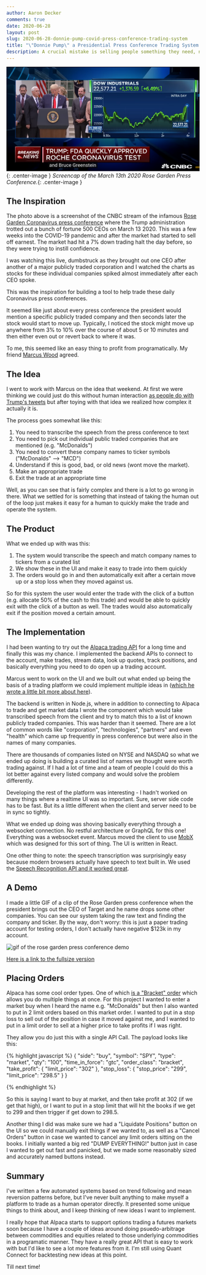 ```yaml
---
author: Aaron Decker
comments: true
date: 2020-06-28
layout: post
slug: 2020-06-28-donnie-pump-covid-press-conference-trading-system
title: "\"Donnie Pump\" a Presidential Press Conference Trading System."
description: A crucial mistake is selling people something they need, not what they want. Wants are what people seek out to purchase.
---
```


![Screencap of the March 13th 2020 Rose Garden Press Conference](/images/blog/press-conf-screenshot-1.png){: .center-image }
_Screencap of the March 13th 2020 Rose Garden Press Conference._{: .center-image }

## The Inspiration

The photo above is a screenshot of the CNBC stream of the infamous [Rose Garden Coronavirus press conference](https://www.youtube.com/watch?v=mB6mzESzUf0) where the Trump administration trotted out a bunch of fortune 500 CEOs on March 13 2020. This was a few weeks into the COVID-19 pandemic and after the market had started to sell off earnest. The market had hit a 7% down trading halt the day before, so they were trying to instill confidence.

I was watching this live, dumbstruck as they brought out one CEO after another of a major publicly traded corporation and I watched the charts as stocks for these individual companies spiked almost immediately after each CEO spoke.

This was the inspiration for building a tool to help trade these daily Coronavirus press conferences.

It seemed like just about every press conference the president would mention a specific publicly traded company and then seconds later the stock would start to move up. Typically, I noticed the stock might move up anywhere from 3% to 10% over the course of about 5 or 10 minutes and then either even out or revert back to where it was.

To me, this seemed like an easy thing to profit from programatically. My friend [Marcus Wood](https://www.marcuswood.io/) agreed.

## The Idea

I went to work with Marcus on the idea that weekend. At first we were thinking we could just do this without human interaction [as people do with Trump's tweets](https://medium.com/@maxbraun/this-machine-turns-trump-tweets-into-planned-parenthood-donations-4ece8301e722) but after toying with that idea we realized how complex it actually it is.

The process goes somewhat like this:

1. You need to transcribe the speech from the press conference to text
2. You need to pick out individual public traded companies that are mentioned (e.g. "McDonalds")
3. You need to convert these company names to ticker symbols ("McDonalds" --> "MCD")
4. Understand if this is good, bad, or old news (wont move the market).
5. Make an appropriate trade
6. Exit the trade at an appropriate time

Well, as you can see that is fairly complex and there is a lot to go wrong in there. What we settled for is something that instead of taking the human out of the loop just makes it easy for a human to quickly make the trade and operate the system.

## The Product

What we ended up with was this:

1. The system would transcribe the speech and match company names to tickers from a curated list
2. We show these in the UI and make it easy to trade into them quickly
3. The orders would go in and then automatically exit after a certain move up or a stop loss when they moved against us.

So for this system the user would enter the trade with the click of a button (e.g. allocate 50% of the cash to this trade) and would be able to quickly exit with the click of a button as well. The trades would also automatically exit if the position moved a certain amount.

## The Implementation

I had been wanting to try out the [Alpaca trading API](https://alpaca.markets/docs/) for a long time and finally this was my chance. I implemented the backend APIs to connect to the account, make trades, stream data, look up quotes, track positions, and basically everything you need to do open up a trading account.

Marcus went to work on the UI and we built out what ended up being the basis of a trading platform we could implement multiple ideas in ([which he wrote a little bit more about here](https://www.marcuswood.io/products/suri)).

The backend is written in Node.js, where in addition to connecting to Alpaca to trade and get market data I wrote the component which would take transcribed speech from the client and try to match this to a list of known publicly traded companies. This was harder than it seemed. There are a lot of common words like "corporation", "technologies", "partners" and even "health" which came up frequently in press conference but were also in the names of many companies.

There are thousands of companies listed on NYSE and NASDAQ so what we ended up doing is building a curated list of names we thought were worth trading against. If I had a lot of time and a team of people I could do this a lot better against every listed company and would solve the problem differently.

Developing the rest of the platform was interesting - I hadn't worked on many things where a realtime UI was so important. Sure, server side code has to be fast. But its a little different when the client and server need to be in sync so tightly.

What we ended up doing was shoving basically everything through a websocket connection. No restful architecture or GraphQL for this one! Everything was a websocket event. Marcus moved the client to use [MobX](https://mobx.js.org/README.html) which was designed for this sort of thing. The UI is written in React.

One other thing to note: the speech transcription was surprisingly easy because modern browsers actually have speech to text built in. We used the [Speech Recognition API and it worked great](https://developer.mozilla.org/en-US/docs/Web/API/SpeechRecognition).

## A Demo

I made a little GIF of a clip of the Rose Garden press conference when the president brings out the CEO of Target and he name drops some other companies. You can see our system taking the raw text and finding the company and ticker. By the way, don't worry: this is just a paper trading account for testing orders, I don't actually have negative $123k in my account.

![gif of the rose garden press conference demo](/images/blog/rose-garden-presser-demo-1.gif)

[Here is a link to the fullsize version](/images/blog/rose-garden-presser-demo-1.gif)

## Placing Orders

Alpaca has some cool order types. One of which [is a "Bracket" order](https://alpaca.markets/docs/api-documentation/api-v2/orders/) which allows you do multiple things at once. For this project I wanted to enter a market buy when I heard the name e.g. "McDonalds" but then I also wanted to put in 2 limit orders based on this market order. I wanted to put in a stop loss to sell out of the position in case it moved against me, and I wanted to put in a limit order to sell at a higher price to take profits if I was right.

They allow you do just this with a single API Call. The payload looks like this:

{% highlight javascript %}
{
  "side": "buy",
  "symbol": "SPY",
  "type": "market",
  "qty": "100",
  "time_in_force": "gtc",
  "order_class": "bracket",
  "take_profit": {
    "limit_price": "302"
  },
  "stop_loss": {
    "stop_price": "299",
    "limit_price": "298.5"
  }
}

{% endhighlight %}

So this is saying I want to buy at market, and then take profit at 302 (if we get that high), or I want to put in a stop limit that will hit the books if we get to 299 and then trigger if get down to 298.5.

Another thing I did was make sure we had a "Liquidate Positions" button on the UI so we could manually exit things if we wanted to, as well as a "Cancel Orders" button in case we wanted to cancel any limit orders sitting on the books. I initially wanted a big red "DUMP EVERYTHING!" button just in case I wanted to get out fast and panicked, but we made some reasonably sized and accurately named buttons instead.

## Summary

I've written a few automated systems based on trend following and mean reversion patterns before, but I've never built anything to make myself a platform to trade as a human operator directly. It presented some unique things to think about, and I keep thinking of new ideas I want to implement.

I really hope that Alpaca starts to support options trading a futures markets soon because I have a couple of ideas around doing psuedo-arbitrage between commodities and equities related to those underlying commodities in a programatic manner. They have a really great API that is easy to work with but I'd like to see a lot more features from it. I'm still using Quant Connect for backtesting new ideas at this point.

Till next time!


